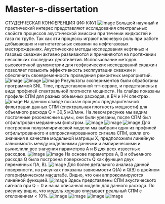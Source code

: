 # Master-s-dissertation
СТУДЕНЧЕСКАЯ КОНФЕРЕНЦИЯ (ИФ КФУ) 
![image](https://user-images.githubusercontent.com/54663137/167861084-25277fb0-4a7a-4826-b035-2771146bd2d2.png)
Большой научный и практический интерес представляют исследования спектральных свойств процессов акустической эмиссии при течении жидкостей и газа по трубе. Так как эти процессы играют ключевую роль при работе добывающих и нагнетательных скважин на нефтегазовых месторождениях. Акустические методы исследования нефтяных и газовых скважин активно развиваются и применяются на протяжении нескольких последних десятилетий. Использование методов высокоточной шумометрии для геофизических исследований скважин позволяет повысить эффективность эксплуатации скважин и обеспечить своевременность проведения ремонтных мероприятий.
![image](https://user-images.githubusercontent.com/54663137/167861363-2bd45bb4-4728-485c-a41b-d4a6ee26f352.png)
![image](https://user-images.githubusercontent.com/54663137/167861723-35c6c7c2-b53a-4b97-a850-8c498470e2b5.png)
![image](https://user-images.githubusercontent.com/54663137/167861775-afdb36ea-10e4-46a7-b7f5-9128d58694ab.png)
Результаты экспериментов были обработаны программой SNL Time, предоставленной тгт-сервис, и представлены в виде профилей спектральной плотности мощности. На слайде показаны профили СПМ для разных объемных расходов, в ВЧ и НЧ спектрах.
![image](https://user-images.githubusercontent.com/54663137/167861831-f9993a79-2524-4ebd-838c-9affadcfb64b.png)
На данном слайде показан процесс предварительной фильтрации данных СПМ (спектральная плотность мощности) для объемного расхода Q = 30,5 м3/мин. На левом рисунке мы видим постоянные резонансные шумы, они были урезаны, после СПМ был отфильтрован медианным фильтром.
![image](https://user-images.githubusercontent.com/54663137/167861957-be193fdc-2ef5-4367-87a2-d6d978611f0b.png)
![image](https://user-images.githubusercontent.com/54663137/167862040-6ba960db-05bb-41ad-bfe6-eddd98fb5732.png)
![image](https://user-images.githubusercontent.com/54663137/167862090-ea5bc24e-1bf2-4454-93c9-88aa00927929.png)
Для построения полуэмпирической модели мы выбрали один из профилей отфильтрованного и аппроксимированного сигнала СПМ, взяли его значения в качестве модельной матрицы Х, предположили линейную зависимость между модельными данными и эмпирическими и вычислили все значения параметров А и В для всех известных расходов.
![image](https://user-images.githubusercontent.com/54663137/167862125-c4cb7e33-24ad-4b3b-96b3-4bd98d020b99.png)
![image](https://user-images.githubusercontent.com/54663137/167862221-0f5ec17a-aa8e-48c4-94ff-f0f919ce9d09.png)
На основе параметров А, В и объемного расхода Q была построена поверхность Q как функция двух переменных f(A, B).
![image](https://user-images.githubusercontent.com/54663137/167862274-732d0d4d-818f-4043-a380-5e624d353126.png)
Для более детального анализа данной поверхности, на рисунках показаны зависимости Q(A) и Q(B) в двойном логарифмическом масштабе. Видно, что они аппроксимируются линейной функцией.
![image](https://user-images.githubusercontent.com/54663137/167862373-1eb7a65b-f66b-4872-9473-eada9b1b8bec.png)
Здесь представлены СПМ акустического сигнала при Q = 0 и наша описанная модель для данного расхода. По рисунку видно, что модель хорошо описывает реальный СПМ с отклонением < 10%.
![image](https://user-images.githubusercontent.com/54663137/167862467-90f40e4e-f9ac-482d-baa2-7c5174c5ae71.png)
![image](https://user-images.githubusercontent.com/54663137/167862536-a747dd2d-198d-45f0-96ff-bd28496cbe36.png)
![image](https://user-images.githubusercontent.com/54663137/167862572-0230eb3b-882f-4c02-a79a-f74546c1088c.png)
![image](https://user-images.githubusercontent.com/54663137/167862627-c3ec322c-3452-4eff-9d5a-eb3962e5f6a7.png)
